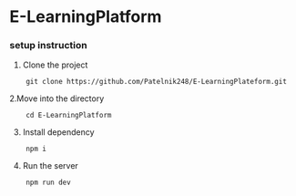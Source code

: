 # E-LearningPlatform

### setup instruction

1. Clone the project

```
    git clone https://github.com/Patelnik248/E-LearningPlateform.git
```

2.Move into the directory

```
    cd E-LearningPlatform
```

3. Install dependency

```
    npm i
```

4. Run the server

```
    npm run dev
```

